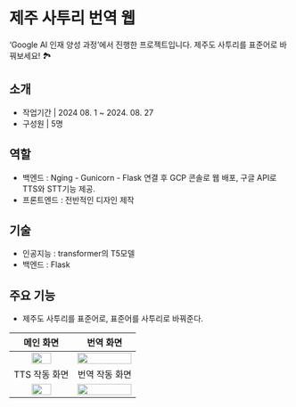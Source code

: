 # 제주 사투리 번역 웹
‘Google AI 인재 양성 과정’에서 진행한 프로젝트입니다.
제주도 사투리를 표준어로 바꿔보세요! 🏞️
## 소개
- 작업기간 | 2024 08. 1 ~ 2024. 08. 27
- 구성원 | 5명
## 역할
- 백엔드 : Nging - Gunicorn - Flask 연결 후 GCP 콘솔로 웹 배포, 구글 API로 TTS와 STT기능 제공. 
- 프론트엔드 : 전반적인 디자인 제작
## 기술
- 인공지능 : transformer의 T5모델
- 백엔드 : Flask
## 주요 기능
- 제주도 사투리를 표준어로, 표준어를 사투리로 바꿔준다.

| 메인 화면 | 번역 화면 |
|:-------:|:-------:|
|<img width="60%" src="https://github.com/user-attachments/assets/dece8266-4c33-4e17-b9bc-ef61614b5bb6">| <img width="100%" src="https://github.com/user-attachments/assets/22172839-1fec-4863-b0e0-fb7f3268529c">|
| TTS 작동 화면 | 번역 작동 화면 |
|<img width="60%" src="https://github.com/user-attachments/assets/d8d48915-92e6-4a19-bae1-8530c094abe8">| <img width="100%" src="https://github.com/user-attachments/assets/5e2b38fc-3963-4c79-8c90-09dd1f0440e3">|

